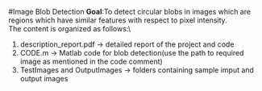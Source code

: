 #Image Blob Detection
**Goal**:To detect circular blobs in images which are regions which have similar features with respect to pixel intensity.\
The content is organized as follows:\
1. description_report.pdf -> detailed report of the project and code
2. CODE.m -> Matlab code for blob detection(use the path to required image as mentioned in the code comment)
3. TestImages and OutputImages -> folders containing sample imput and output images
